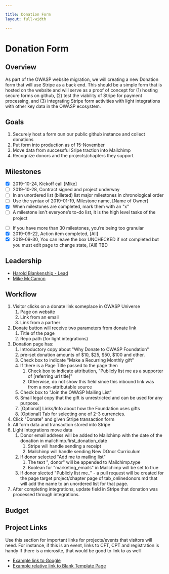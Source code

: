 ```yaml
---

title: Donation Form
layout: full-width

---
```


# Donation Form

## Overview

As part of the OWASP website migration, we will creating a new Donation form that will use Stripe as a back end. This should be a simple form that is hosted on the website and will serve as a proof of concept for (1) hosting secure forms on github, (2) test the viability of Stripe for payment processing, and (3) integrating Stripe form activities with light integrations with other key data in the OWASP ecosystem.


## Goals

1. Securely host a form oun our public github instance and collect donations
2. Put form into production as of 15-November
3. Move data from successful Sripe traction into Mailchimp
3. Recognize donors and the projects/chapters they support

## Milestones

* [x] 2019-10-24, Kickoff call [Mike]
* [ ] 2019-10-28, Contract signed and project underway
* [ ] In an unordered list (billeted) list major milestones in chronological order
* [ ] Use the syntax of 2019-01-19, Milestone name, [Name of Owner]
* [x] When milestones are completed, mark them with an "x"
* [ ] A milestone isn't everyone’s to-do list, it is the high level tasks of the project
- [ ] If you have more than 30 milestones, you’re being too granular
- [x] 2019-09-22, Action item completed, [All]
- [x] 2019-09-30, You can leave the box UNCHECKED if not completed but you must edit page to change state, [All]
TBD

## Leadership

* [Harold Blankenship - Lead](mailto:Harold.blankenship@owasp.com?subject=Project:%20Donation%20Form)
* [Mike McCamon](mailto:mike.mccamon@owasp.com?subject=Project:%20Donation%20Form)

## Workflow
1. Visitor clicks on a donate link someplace in OWASP Universe
   1. Page on website
   2. Link from an email
   3. Link from a partner
2. Donate button will receive two parameters from donate link
   1. Title of the page
   2. Repo path (for light integrations)
2. Donation page has:
   1. Introductory copy about "Why Donate to OWASP Foundation"
   1. pre-set donation amounts of $10, $25, $50, $100 and other. 
   2. Check box to indicate "Make a Recurring Monthly gift"
   3. If there is a Page Title passed to the page then 
      1. Check box to indicate attribution, "Publicly list me as a supporter of [referring url title]"
      1. Otherwise, do not show this field since this inbound link was from a non-attributable source
   4. Check box to "Join the OWASP Mailing List"
   4. Small legal copy that the gift is unrestricted and can be used for any purpose. 
   5. [Optional] Links/Info about how the Foundation uses gifts
   6. [Optional] Tab for selecting one of 2-3 currencies.
3. Click "Donate" and given Stripe transaction form
4. All form data and transaction stored into Stripe
5. Light Integrations move data
   1. Donor email address will be added to Mailchimp with the date of the donation in mailchimp.first_donation_date
      1. Stripe will handle sending a receipt
      2. Mailchimp will handle sending New DOnor Curriculum
   1. If donor selected "Add me to mailing list"
      1. The text ", donor" will be appended to Mailchimp.type
      2. Boolean for "marketing_emails" in Mailchimp will be set to true
   2. If donor slected "Publicly list me.." - a pull request will be created for the page target project/chapter page of tab_onlinedonors.md that will add the name to an unordered list for that page.
6. After completing integrations, update field in Stripe that donation was processed through integrations.
  
## Budget

## Project Links

Use this section for important links for projects/events that visitors will need. For instance, if this is an event, links to CFT, CPT and registration is handy If there is a microsite, that would be good to link to as well 
* [Example link to Google](https://google.com)
* [Example relative link to Blank Template Page](/www--staff/Projects/202001-template)


